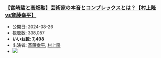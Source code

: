 ### [【宮崎駿と高畑勲】芸術家の本音とコンプレックスとは？【村上隆vs斎藤幸平】](https://www.youtube.com/watch?v=bfrw_JzT_Lg)
-   公開日: 2024-08-26
-   視聴数: 338,057
-   **いいね数: 7,498**
-   出演者: [斎藤幸平](/rehacq_fan/people/斎藤幸平 "wikilink"), [村上隆](/rehacq_fan/people/村上隆 "wikilink")
- [![](https://img.youtube.com/vi/bfrw_JzT_Lg/hqdefault.jpg)](https://www.youtube.com/watch?v=bfrw_JzT_Lg)
